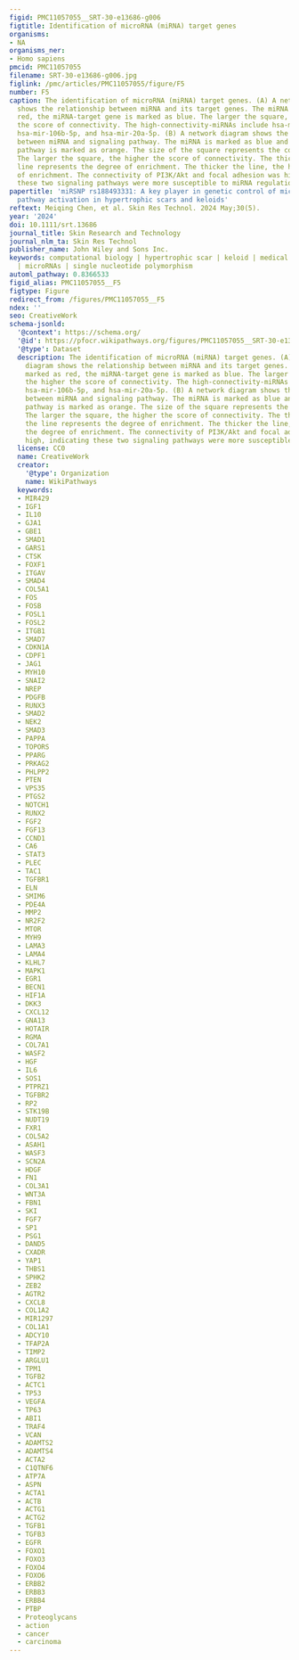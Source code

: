```yaml
---
figid: PMC11057055__SRT-30-e13686-g006
figtitle: Identification of microRNA (miRNA) target genes
organisms:
- NA
organisms_ner:
- Homo sapiens
pmcid: PMC11057055
filename: SRT-30-e13686-g006.jpg
figlink: /pmc/articles/PMC11057055/figure/F5
number: F5
caption: The identification of microRNA (miRNA) target genes. (A) A network diagram
  shows the relationship between miRNA and its target genes. The miRNA is marked as
  red, the miRNA‐target gene is marked as blue. The larger the square, the higher
  the score of connectivity. The high‐connectivity‐miRNAs include hsa‐mir‐106a‐5p,
  hsa‐mir‐106b‐5p, and hsa‐mir‐20a‐5p. (B) A network diagram shows the KEGG analysis
  between miRNA and signaling pathway. The miRNA is marked as blue and the signaling
  pathway is marked as orange. The size of the square represents the connectivity.
  The larger the square, the higher the score of connectivity. The thickness of the
  line represents the degree of enrichment. The thicker the line, the higher the degree
  of enrichment. The connectivity of PI3K/Akt and focal adhesion was high, indicating
  these two signaling pathways were more susceptible to miRNA regulation
papertitle: 'miRSNP rs188493331: A key player in genetic control of microRNA‐induced
  pathway activation in hypertrophic scars and keloids'
reftext: Meiqing Chen, et al. Skin Res Technol. 2024 May;30(5).
year: '2024'
doi: 10.1111/srt.13686
journal_title: Skin Research and Technology
journal_nlm_ta: Skin Res Technol
publisher_name: John Wiley and Sons Inc.
keywords: computational biology | hypertrophic scar | keloid | medical informatics
  | microRNAs | single nucleotide polymorphism
automl_pathway: 0.8366533
figid_alias: PMC11057055__F5
figtype: Figure
redirect_from: /figures/PMC11057055__F5
ndex: ''
seo: CreativeWork
schema-jsonld:
  '@context': https://schema.org/
  '@id': https://pfocr.wikipathways.org/figures/PMC11057055__SRT-30-e13686-g006.html
  '@type': Dataset
  description: The identification of microRNA (miRNA) target genes. (A) A network
    diagram shows the relationship between miRNA and its target genes. The miRNA is
    marked as red, the miRNA‐target gene is marked as blue. The larger the square,
    the higher the score of connectivity. The high‐connectivity‐miRNAs include hsa‐mir‐106a‐5p,
    hsa‐mir‐106b‐5p, and hsa‐mir‐20a‐5p. (B) A network diagram shows the KEGG analysis
    between miRNA and signaling pathway. The miRNA is marked as blue and the signaling
    pathway is marked as orange. The size of the square represents the connectivity.
    The larger the square, the higher the score of connectivity. The thickness of
    the line represents the degree of enrichment. The thicker the line, the higher
    the degree of enrichment. The connectivity of PI3K/Akt and focal adhesion was
    high, indicating these two signaling pathways were more susceptible to miRNA regulation
  license: CC0
  name: CreativeWork
  creator:
    '@type': Organization
    name: WikiPathways
  keywords:
  - MIR429
  - IGF1
  - IL10
  - GJA1
  - GBE1
  - SMAD1
  - GARS1
  - CTSK
  - FOXF1
  - ITGAV
  - SMAD4
  - COL5A1
  - FOS
  - FOSB
  - FOSL1
  - FOSL2
  - ITGB1
  - SMAD7
  - CDKN1A
  - CDPF1
  - JAG1
  - MYH10
  - SNAI2
  - NREP
  - PDGFB
  - RUNX3
  - SMAD2
  - NEK2
  - SMAD3
  - PAPPA
  - TOPORS
  - PPARG
  - PRKAG2
  - PHLPP2
  - PTEN
  - VPS35
  - PTGS2
  - NOTCH1
  - RUNX2
  - FGF2
  - FGF13
  - CCND1
  - CA6
  - STAT3
  - PLEC
  - TAC1
  - TGFBR1
  - ELN
  - SMIM6
  - PDE4A
  - MMP2
  - NR2F2
  - MTOR
  - MYH9
  - LAMA3
  - LAMA4
  - KLHL7
  - MAPK1
  - EGR1
  - BECN1
  - HIF1A
  - DKK3
  - CXCL12
  - GNA13
  - HOTAIR
  - RGMA
  - COL7A1
  - WASF2
  - HGF
  - IL6
  - SOS1
  - PTPRZ1
  - TGFBR2
  - RP2
  - STK19B
  - NUDT19
  - FXR1
  - COL5A2
  - ASAH1
  - WASF3
  - SCN2A
  - HDGF
  - FN1
  - COL3A1
  - WNT3A
  - FBN1
  - SKI
  - FGF7
  - SP1
  - PSG1
  - DAND5
  - CXADR
  - YAP1
  - THBS1
  - SPHK2
  - ZEB2
  - AGTR2
  - CXCL8
  - COL1A2
  - MIR1297
  - COL1A1
  - ADCY10
  - TFAP2A
  - TIMP2
  - ARGLU1
  - TPM1
  - TGFB2
  - ACTC1
  - TP53
  - VEGFA
  - TP63
  - ABI1
  - TRAF4
  - VCAN
  - ADAMTS2
  - ADAMTS4
  - ACTA2
  - C1QTNF6
  - ATP7A
  - ASPN
  - ACTA1
  - ACTB
  - ACTG1
  - ACTG2
  - TGFB1
  - TGFB3
  - EGFR
  - FOXO1
  - FOXO3
  - FOXO4
  - FOXO6
  - ERBB2
  - ERBB3
  - ERBB4
  - PTBP
  - Proteoglycans
  - action
  - cancer
  - carcinoma
---
```

